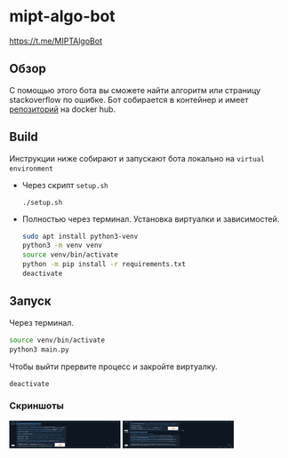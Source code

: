 # mipt-algo-bot

https://t.me/MIPTAlgoBot

## Обзор

С помощью этого бота вы cможете найти алгоритм или страницу stackoverflow по ошибке.
Бот собирается в контейнер и имеет [репозиторий](https://hub.docker.com/repository/docker/zykovta/algobot) на docker hub.

## Build

Инструкции ниже собирают и запускают бота локально на `virtual environment`
* Через скрипт `setup.sh`
    ``` 
    ./setup.sh 
    ```

* Полностью через терминал. Установка виртуалки и зависимостей.
  ```sh
  sudo apt install python3-venv
  python3 -m venv venv
  source venv/bin/activate
  python -m pip install -r requirements.txt
  deactivate
  ```

## Запуск

Через терминал. 
  ```sh
  source venv/bin/activate
  python3 main.py
  ```

Чтобы выйти прервите процесс и закройте виртуалку.
  ```
  deactivate
  ```

### Скриншоты

<img src="screenshots/example.png" width="200" height="50"/>
<img src="screenshots/example2.png" width="200" height="50"/>
